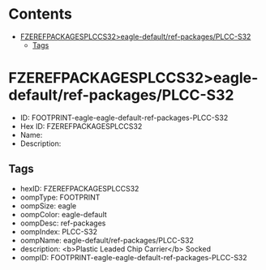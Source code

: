 



Contents
========

* [FZEREFPACKAGESPLCCS32>eagle-default/ref-packages/PLCC-S32](#fzerefpackagesplccs32eagle-defaultref-packagesplcc-s32)
	* [Tags](#tags)

# FZEREFPACKAGESPLCCS32>eagle-default/ref-packages/PLCC-S32

- ID: FOOTPRINT-eagle-eagle-default-ref-packages-PLCC-S32
- Hex ID: FZEREFPACKAGESPLCCS32
- Name: 
- Description: 

## Tags

- hexID: FZEREFPACKAGESPLCCS32
- oompType: FOOTPRINT
- oompSize: eagle
- oompColor: eagle-default
- oompDesc: ref-packages
- oompIndex: PLCC-S32
- oompName: eagle-default/ref-packages/PLCC-S32
- description: &lt;b&gt;Plastic Leaded Chip Carrier&lt;/b&gt; Socked
- oompID: FOOTPRINT-eagle-eagle-default-ref-packages-PLCC-S32
